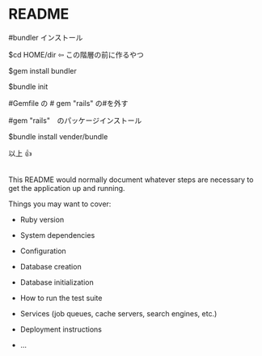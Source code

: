 # README

#bundler インストール

$cd HOME/dir ⇦ この階層の前に作るやつ

$gem install bundler

$bundle init

#Gemfile の # gem "rails" の#を外す

#gem "rails"　のパッケージインストール

$bundle install vender/bundle

以上 👍

##

This README would normally document whatever steps are necessary to get the
application up and running.

Things you may want to cover:

- Ruby version

- System dependencies

- Configuration

- Database creation

- Database initialization

- How to run the test suite

- Services (job queues, cache servers, search engines, etc.)

- Deployment instructions

- ...
